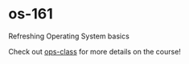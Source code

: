 # os-161
Refreshing Operating System basics

Check out [ops-class](ops-class.org) for more details on the course!
